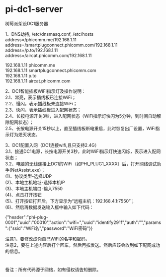 # pi-dc1-server
树莓派架设DC1服务器

1、DNS劫持, /etc/dnsmasq.conf, /etc/hosts  
address=/phicomm.me/192.168.1.11  
address=/smartplugconnect.phicomm.com/192.168.1.11  
address=/p.to/192.168.1.11  
address=/aircat.phicomm.com/192.168.1.11  

192.168.1.11 phicomm.me  
192.168.1.11 smartplugconnect.phicomm.com  
192.168.1.11 p.to  
192.168.1.11 aircat.phicomm.com  

2、DC1智能插板WiFi指示灯及操作说明：  
  2.1、常亮，表示插线板已连接WiFi；  
  2.2、慢闪，表示插线板未连接WiFi；  
  2.3、快闪，表示插线板进入配网状态；  
  2.4、长按电源开关3秒，进入配网状态（WiFi指示灯快闪为5分钟，到时间自动解除配网状态）；  
  2.5、长按电源开关15秒以上，直至插线板断电重启，此时恢复出厂设置，WiFi指示灯为熄灭状态。  

3、DC1配置入网（DC1连接wifi,且只支持2.4G）  
  3.1、接通DC1电源，长按电源开关3秒，此时WiFi指示灯快速闪烁，表示进入配网状态；  
  3.2、电脑的无线连接上DC1的WiFi（如PHI_PLUG1_XXXX）后，打开网络调试助手(NetAssist.exe)；  
    (1)、协议类型-选择UDP  
    (2)、本地主机地址-选择本机IP  
    (3)、本地主机端口-输入7550  
    (4)、点击打开按钮  
    (5)、打开按钮打开后，下方显示为“远程主机：192.168.4.1:7550”；  
    (6)、然后再数据发送输入框中输入如下代码：  
  
{"header":"phi-plug-0001","uuid":"00010","action":"wifi=","uuid":"identify291f","auth":"","params":{"ssid":"WiFi名","password":"WiFi密码"}}  

注意1，要修改成你自己WiFi的名字和密码，  
注意2，要在上述内容后打个回车，然后再按发送。然后应该会收到如下配网成功的信息。  
#
备注：所有代码源于网络，如有侵权请告知删除。
